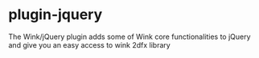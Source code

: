 plugin-jquery
=============

The Wink/jQuery plugin adds some of Wink core functionalities to jQuery and give you an easy access to wink 2dfx library